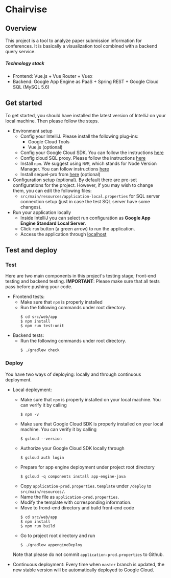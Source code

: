 # Chairvise

## Overview
This project is a tool to analyze paper submission information for conferences. It is basically a visualization tool combined with a backend query service.
##### Technology stack
- Frontend: Vue.js + Vue Router + Vuex
- Backend: Google App Engine as PaaS + Spring REST + Google Cloud SQL (MySQL 5.6)

## Get started
To get started, you should have installed the latest version of IntelliJ on your local machine. Then please follow the steps.

- Environment setup
  - Config your IntelliJ. Please install the following plug-ins:
    - Google Cloud Tools 
    - Vue.js (optional)
  - Config your Google Cloud SDK. You can follow the instructions [here](https://cloud.google.com/sdk/)
  - Config cloud SQL proxy. Please follow the instructions [here](https://cloud.google.com/sql/docs/mysql/connect-admin-proxy)
  - Install `npm`. We suggest using `NVM`, which stands for Node Version Manager. You can follow instructions [here](https://www.npmjs.com/get-npm)
  - Install sequel-pro from [here](https://www.sequelpro.com/) (optional)
- Configuration setup (optional). By default there are pre-set configurations for the project. However, if you may wish to change them, you can edit the following files:
  - `src/main/resources/application-local.properties` for SQL server connection setup (just in case the test SQL server have some changes).
- Run your application locally
  - Inside IntelliJ you can select run configuration as __Google App Engine Standard Local Server__.
  - Click `run` button (a green arrow) to run the application.
  - Access the application through [localhost](http://localhost:8080/web/home)

## Test and deploy

### Test
Here are two main components in this project's testing stage; front-end testing and backend testing.
__IMPORTANT__: Please make sure that all tests pass before pushing your code.

- Frontend tests:
  - Make sure that `npm` is properly installed
  - Run the following commands under root directory.
    ```
    $ cd src/web/app
    $ npm install
    $ npm run test:unit
    ```
- Backend tests:
  - Run the following commands under root directory.
    ```
    $ ./gradlew check
    ```

### Deploy
You have two ways of deploying: locally and through continuous deployment.

- Local deployment:
  - Make sure that `npm` is properly installed on your local machine. You can verify it by calling
    ```
    $ npm -v
    ```
  - Make sure that Google Cloud SDK is properly installed on your local machine. You can verify it by calling
    ```
    $ gcloud --version
    ```
  - Authorize your Google Cloud SDK locally through
    ```
    $ gcloud auth login
    ```
  - Prepare for app engine deployment under project root directory
    ```
    $ gcloud -q components install app-engine-java
    ```
  - Copy `application-prod.properties.template` under `/deploy` to `src/main/resources/`.
  - Name the file as `application-prod.properties`.
  - Modify the template with corresponding information.
  - Move to frond-end directory and build front-end code
    ```
    $ cd src/web/app
    $ npm install
    $ npm run build
    ```
  - Go to project root directory and run
    ```
    $ ./gradlew appengineDeploy
    ```
  Note that please do not commit `application-prod.properties` to Github.

- Continuous deployment:
Every time when `master` branch is updated, the new stable version will be automatically deployed to Google Cloud. 

